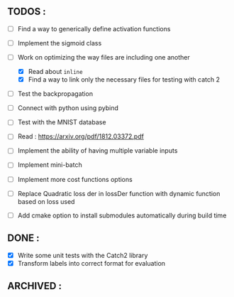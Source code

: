 ## TODOS :

- [ ] Find a way to generically define activation functions
- [ ] Implement the sigmoid class
- [ ] Work on optimizing the way files are including one another

  - [x] Read about `inline`
  - [x] Find a way to link only the necessary files for testing with catch 2

- [ ] Test the backpropagation
- [ ] Connect with python using pybind
- [ ] Test with the MNIST database
- [ ] Read : https://arxiv.org/pdf/1812.03372.pdf
- [ ] Implement the ability of having multiple variable inputs
- [ ] Implement mini-batch
- [ ] Implement more cost functions options
- [ ] Replace Quadratic loss der in lossDer function with dynamic function based on loss used
- [ ] Add cmake option to install submodules automatically during build time

## DONE :

- [x] Write some unit tests with the Catch2 library
- [x] Transform labels into correct format for evaluation

## ARCHIVED :

